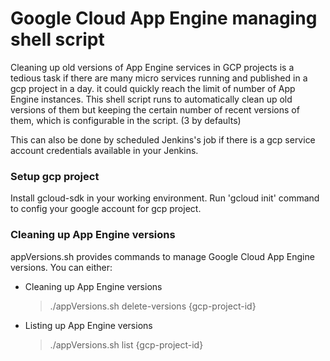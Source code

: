 # Google Cloud App Engine managing shell script

Cleaning up old versions of App Engine services in GCP projects is a tedious task if there are many micro services running and published in a gcp project in a day. it could quickly reach the limit of number of App Engine instances.    This shell script runs to automatically clean up old versions of them but keeping the certain number of recent versions of them, which is configurable in the script. (3 by defaults)

This can also be done by scheduled Jenkins's job if there is a gcp service account credentials available in your Jenkins.

### Setup gcp project

Install gcloud-sdk in your working environment.
Run 'gcloud init' command to config your google account for gcp project.

### Cleaning up App Engine versions

appVersions.sh provides commands to manage Google Cloud App Engine versions.
You can either:
* Cleaning up App Engine versions

    > ./appVersions.sh delete-versions {gcp-project-id}

* Listing up App Engine versions

    > ./appVersions.sh list {gcp-project-id}

